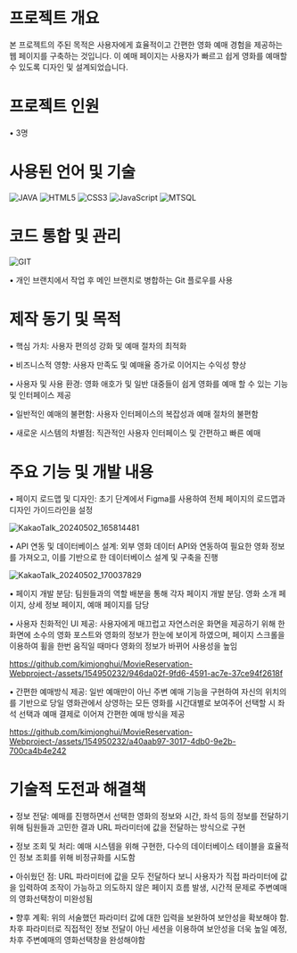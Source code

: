 # 프로젝트 개요

본 프로젝트의 주된 목적은 사용자에게 효율적이고 간편한 영화 예매 경험을 제공하는 웹 페이지를 구축하는 것입니다. 이 예매 페이지는 사용자가 빠르고 쉽게 영화를 예매할 수 있도록 디자인 및 설계되었습니다.

# 프로젝트 인원

• 3명

# 사용된 언어 및 기술

![JAVA](https://img.shields.io/badge/Java-ED8B00?style=for-the-badge&logo=openjdk&logoColor=white)
![HTML5](https://img.shields.io/badge/HTML5-E34F26?style=for-the-badge&logo=html5&logoColor=white)
![CSS3](https://img.shields.io/badge/CSS3-1572B6?style=for-the-badge&logo=css3&logoColor=white)
![JavaScript](https://img.shields.io/badge/JavaScript-F7DF1E?style=for-the-badge&logo=JavaScript&logoColor=white)
![MTSQL](https://img.shields.io/badge/MySQL-00000F?style=for-the-badge&logo=mysql&logoColor=white)

#  코드 통합 및 관리 
![GIT](https://img.shields.io/badge/GitHub-100000?style=for-the-badge&logo=github&logoColor=white)

• 개인 브랜치에서 작업 후 메인 브랜치로 병합하는 Git 플로우를 사용


# 제작 동기 및 목적

• 핵심 가치: 사용자 편의성 강화 및 예매 절차의 최적화

• 비즈니스적 영향: 사용자 만족도 및 예매율 증가로 이어지는 수익성 향상

• 사용자 및 사용 환경: 영화 애호가 및 일반 대중들이 쉽게 영화를 예매 할 수 있는 기능 및 인터페이스 제공

• 일반적인 예매의 불편함: 사용자 인터페이스의 복잡성과 예매 절차의 불편함

• 새로운 시스템의 차별점: 직관적인 사용자 인터페이스 및 간편하고 빠른 예매

# 주요 기능 및 개발 내용

• 페이지 로드맵 및 디자인: 초기 단계에서 Figma를 사용하여 전체 페이지의 로드맵과 디자인 가이드라인을 설정

![KakaoTalk_20240502_165814481](https://github.com/kimjonghui/MovieReservation-Webproject-/assets/154950232/6bab8079-d43e-41af-8b21-ebdfb0cb0c00)

• API 연동 및 데이터베이스 설계: 외부 영화 데이터 API와 연동하여 필요한 영화 정보를 가져오고, 이를 기반으로 한 데이터베이스 설계 및 구축을 진행

![KakaoTalk_20240502_170037829](https://github.com/kimjonghui/MovieReservation-Webproject-/assets/154950232/3cdb5a6a-9992-46d8-a910-bae29b569515)

• 페이지 개발 분담: 팀원들과의 역할 배분을 통해 각자 페이지 개발 분담. 영화 소개 페이지, 상세 정보 페이지, 예매 페이지를 담당

• 사용자 친화적인 UI 제공: 사용자에게 매끄럽고 자연스러운 화면을 제공하기 위해 한 화면에 소수의 영화 포스트와 영화의 정보가 한눈에 보이게 하였으며, 페이지 스크롤을 이용하여 휠을 한번 움직일 때마다 영화의 정보가 바뀌어 사용성을 높임

https://github.com/kimjonghui/MovieReservation-Webproject-/assets/154950232/946da02f-9fd6-4591-ac7e-37ce94f2618f

• 간편한 예매방식 제공: 일반 예매만이 아닌 주변 예매 기능을 구현하여 자신의 위치의를 기반으로 당일 영화관에서 상영하는 모든 영화를 시간대별로 보여주어 선택할 시 좌석 선택과 예매 결제로 이어져 간편한 예매 방식을 제공

https://github.com/kimjonghui/MovieReservation-Webproject-/assets/154950232/a40aab97-3017-4db0-9e2b-700ca4b4e242

# 기술적 도전과 해결책

• 정보 전달: 예매를 진행하면서 선택한 영화의 정보와 시간, 좌석 등의 정보를 전달하기 위해 팀원들과 고민한 결과 URL 파라미터에 값을 전달하는 방식으로 구현

• 정보 조회 및 처리: 예매 시스템을 위해 구현한, 다수의 데이터베이스 테이블을 효율적인 정보 조회를 위해 비정규화를 시도함

• 아쉬웠던 점: URL 파라미터에 값을 모두 전달하다 보니 사용자가 직접 파라미터에 값을 입력하여 조작이 가능하고 의도하지 않은 페이지 흐름 발생, 시간적 문제로 주변예매의 영화선택창이 미완성됨

• 향후 계획: 위의 서술했던 파라미터 값에 대한 입력을 보완하여 보안성을 확보해야 함. 차후 파라미터로 직접적인 정보 전달이 아닌 세션을 이용하여 보안성을 더욱 높일 예정, 차후 주변예매의 영화선택창을 완성해야함
